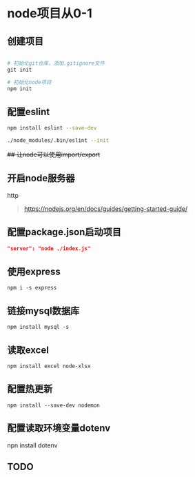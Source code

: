 # node项目从0-1

## 创建项目

```py

# 初始化git仓库，添加.gitignore文件
git init

# 初始化node项目
npm init
```

## 配置eslint

```zsh
npm install eslint --save-dev

./node_modules/.bin/eslint --init
```

~~## 让node可以使用import/export~~

## 开启node服务器

http

> https://nodejs.org/en/docs/guides/getting-started-guide/

## 配置package.json启动项目

```json
"server": "node ./index.js"
```

## 使用express

```cli
npm i -s express
```

## 链接mysql数据库

```cli
npm install mysql -s
```

## 读取excel

```cli
npm install excel node-xlsx

```

## 配置热更新

```cli
npm install --save-dev nodemon
```

## 配置读取环境变量dotenv

  npn install dotenv

## TODO
